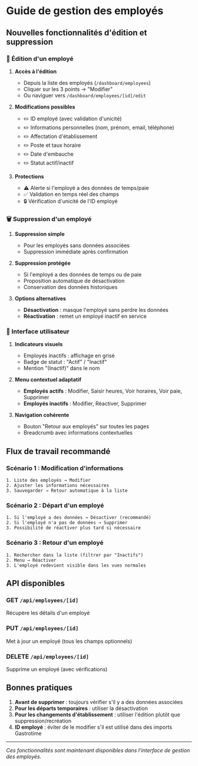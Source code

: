 # Guide de gestion des employés

## Nouvelles fonctionnalités d'édition et suppression

### 🔧 Édition d'un employé

1. **Accès à l'édition**

   - Depuis la liste des employés (`/dashboard/employees`)
   - Cliquer sur les 3 points → "Modifier"
   - Ou naviguer vers `/dashboard/employees/[id]/edit`

2. **Modifications possibles**

   - ✏️ ID employé (avec validation d'unicité)
   - ✏️ Informations personnelles (nom, prénom, email, téléphone)
   - ✏️ Affectation d'établissement
   - ✏️ Poste et taux horaire
   - ✏️ Date d'embauche
   - ✏️ Statut actif/inactif

3. **Protections**
   - ⚠️ Alerte si l'employé a des données de temps/paie
   - ✅ Validation en temps réel des champs
   - 🔒 Vérification d'unicité de l'ID employé

### 🗑️ Suppression d'un employé

1. **Suppression simple**

   - Pour les employés sans données associées
   - Suppression immédiate après confirmation

2. **Suppression protégée**

   - Si l'employé a des données de temps ou de paie
   - Proposition automatique de désactivation
   - Conservation des données historiques

3. **Options alternatives**
   - **Désactivation** : masque l'employé sans perdre les données
   - **Réactivation** : remet un employé inactif en service

### 🎨 Interface utilisateur

1. **Indicateurs visuels**

   - Employés inactifs : affichage en grisé
   - Badge de statut : "Actif" / "Inactif"
   - Mention "(Inactif)" dans le nom

2. **Menu contextuel adaptatif**

   - **Employés actifs** : Modifier, Saisir heures, Voir horaires, Voir paie, Supprimer
   - **Employés inactifs** : Modifier, Réactiver, Supprimer

3. **Navigation cohérente**
   - Bouton "Retour aux employés" sur toutes les pages
   - Breadcrumb avec informations contextuelles

## Flux de travail recommandé

### Scénario 1 : Modification d'informations

```
1. Liste des employés → Modifier
2. Ajuster les informations nécessaires
3. Sauvegarder → Retour automatique à la liste
```

### Scénario 2 : Départ d'un employé

```
1. Si l'employé a des données → Désactiver (recommandé)
2. Si l'employé n'a pas de données → Supprimer
3. Possibilité de réactiver plus tard si nécessaire
```

### Scénario 3 : Retour d'un employé

```
1. Rechercher dans la liste (filtrer par "Inactifs")
2. Menu → Réactiver
3. L'employé redevient visible dans les vues normales
```

## API disponibles

### GET `/api/employees/[id]`

Récupère les détails d'un employé

### PUT `/api/employees/[id]`

Met à jour un employé (tous les champs optionnels)

### DELETE `/api/employees/[id]`

Supprime un employé (avec vérifications)

## Bonnes pratiques

1. **Avant de supprimer** : toujours vérifier s'il y a des données associées
2. **Pour les départs temporaires** : utiliser la désactivation
3. **Pour les changements d'établissement** : utiliser l'édition plutôt que suppression/recréation
4. **ID employé** : éviter de le modifier s'il est utilisé dans des imports Gastrotime

---

_Ces fonctionnalités sont maintenant disponibles dans l'interface de gestion des employés._
